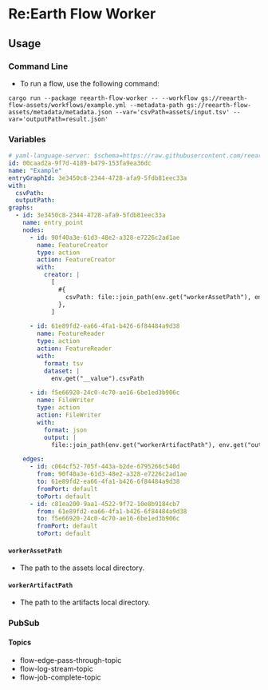 # Re:Earth Flow Worker

## Usage
### Command Line
* To run a flow, use the following command:
```console
cargo run --package reearth-flow-worker -- --workflow gs://reearth-flow-assets/workflows/example.yml --metadata-path gs://reearth-flow-assets/metadata/metadata.json --var='csvPath=assets/input.tsv' --var='outputPath=result.json'
```

### Variables
``` yaml
# yaml-language-server: $schema=https://raw.githubusercontent.com/reearth/reearth-flow/main/engine/schema/workflow.json
id: 00caad2a-9f7d-4189-b479-153fa9ea36dc
name: "Example"
entryGraphId: 3e3450c8-2344-4728-afa9-5fdb81eec33a
with:
  csvPath:
  outputPath:
graphs:
  - id: 3e3450c8-2344-4728-afa9-5fdb81eec33a
    name: entry_point
    nodes:
      - id: 90f40a3e-61d3-48e2-a328-e7226c2ad1ae
        name: FeatureCreator
        type: action
        action: FeatureCreator
        with:
          creator: |
            [
              #{
                csvPath: file::join_path(env.get("workerAssetPath"), env.get("csvPath"))
              },
            ]

      - id: 61e89fd2-ea66-4fa1-b426-6f84484a9d38
        name: FeatureReader
        type: action
        action: FeatureReader
        with:
          format: tsv
          dataset: |
            env.get("__value").csvPath

      - id: f5e66920-24c0-4c70-ae16-6be1ed3b906c
        name: FileWriter
        type: action
        action: FileWriter
        with:
          format: json
          output: |
            file::join_path(env.get("workerArtifactPath"), env.get("outputPath"))

    edges:
      - id: c064cf52-705f-443a-b2de-6795266c540d
        from: 90f40a3e-61d3-48e2-a328-e7226c2ad1ae
        to: 61e89fd2-ea66-4fa1-b426-6f84484a9d38
        fromPort: default
        toPort: default
      - id: c81ea200-9aa1-4522-9f72-10e8b9184cb7
        from: 61e89fd2-ea66-4fa1-b426-6f84484a9d38
        to: f5e66920-24c0-4c70-ae16-6be1ed3b906c
        fromPort: default
        toPort: default
```

#### `workerAssetPath`
* The path to the assets local directory.

#### `workerArtifactPath`
* The path to the artifacts local directory.

### PubSub
#### Topics
* flow-edge-pass-through-topic
* flow-log-stream-topic
* flow-job-complete-topic
